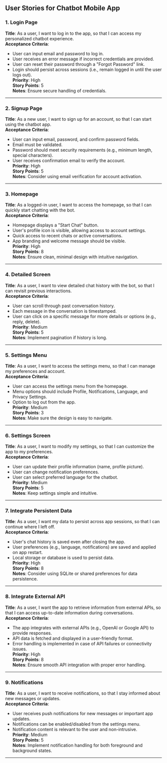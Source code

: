 ## User Stories for Chatbot Mobile App

### 1. **Login Page**
**Title**: As a user, I want to log in to the app, so that I can access my personalized chatbot experience.  
**Acceptance Criteria**:
- User can input email and password to log in.
- User receives an error message if incorrect credentials are provided.
- User can reset their password through a "Forgot Password" link.
- Login should persist across sessions (i.e., remain logged in until the user logs out).  
**Priority**: High  
**Story Points**: 5  
**Notes**: Ensure secure handling of credentials.

---

### 2. **Signup Page**
**Title**: As a new user, I want to sign up for an account, so that I can start using the chatbot app.  
**Acceptance Criteria**:
- User can input email, password, and confirm password fields.
- Email must be validated.
- Password should meet security requirements (e.g., minimum length, special characters).
- User receives confirmation email to verify the account.  
**Priority**: High  
**Story Points**: 5  
**Notes**: Consider using email verification for account activation.

---

### 3. **Homepage**
**Title**: As a logged-in user, I want to access the homepage, so that I can quickly start chatting with the bot.  
**Acceptance Criteria**:
- Homepage displays a "Start Chat" button.
- User's profile icon is visible, allowing access to account settings.
- Quick access to recent chats or active conversations.
- App branding and welcome message should be visible.  
**Priority**: High  
**Story Points**: 8  
**Notes**: Ensure clean, minimal design with intuitive navigation.

---

### 4. **Detailed Screen**
**Title**: As a user, I want to view detailed chat history with the bot, so that I can revisit previous interactions.  
**Acceptance Criteria**:
- User can scroll through past conversation history.
- Each message in the conversation is timestamped.
- User can click on a specific message for more details or options (e.g., reply, delete).  
**Priority**: Medium  
**Story Points**: 5  
**Notes**: Implement pagination if history is long.

---

### 5. **Settings Menu**
**Title**: As a user, I want to access the settings menu, so that I can manage my preferences and account.  
**Acceptance Criteria**:
- User can access the settings menu from the homepage.
- Menu options should include Profile, Notifications, Language, and Privacy Settings.
- Option to log out from the app.  
**Priority**: Medium  
**Story Points**: 3  
**Notes**: Make sure the design is easy to navigate.

---

### 6. **Settings Screen**
**Title**: As a user, I want to modify my settings, so that I can customize the app to my preferences.  
**Acceptance Criteria**:
- User can update their profile information (name, profile picture).
- User can change notification preferences.
- User can select preferred language for the chatbot.  
**Priority**: Medium  
**Story Points**: 5  
**Notes**: Keep settings simple and intuitive.

---

### 7. **Integrate Persistent Data**
**Title**: As a user, I want my data to persist across app sessions, so that I can continue where I left off.  
**Acceptance Criteria**:
- User's chat history is saved even after closing the app.
- User preferences (e.g., language, notifications) are saved and applied on app restart.
- Local storage or database is used to persist data.  
**Priority**: High  
**Story Points**: 8  
**Notes**: Consider using SQLite or shared preferences for data persistence.

---

### 8. **Integrate External API**
**Title**: As a user, I want the app to retrieve information from external APIs, so that I can access up-to-date information during conversations.  
**Acceptance Criteria**:
- The app integrates with external APIs (e.g., OpenAI or Google API) to provide responses.
- API data is fetched and displayed in a user-friendly format.
- Error handling is implemented in case of API failures or connectivity issues.  
**Priority**: High  
**Story Points**: 8  
**Notes**: Ensure smooth API integration with proper error handling.

---

### 9. **Notifications**
**Title**: As a user, I want to receive notifications, so that I stay informed about new messages or updates.  
**Acceptance Criteria**:
- User receives push notifications for new messages or important app updates.
- Notifications can be enabled/disabled from the settings menu.
- Notification content is relevant to the user and non-intrusive.  
**Priority**: Medium  
**Story Points**: 5  
**Notes**: Implement notification handling for both foreground and background states.

---
